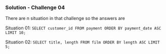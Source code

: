 ### Solution - Challenge 04

There are n situation in that challenge so the answers are

Situation 01: ```SELECT customer_id FROM payment ORDER BY payment_date ASC LIMIT 10;```

Situation 02: ```SELECT title, length FROM film ORDER BY length ASC LIMIT 5;```
